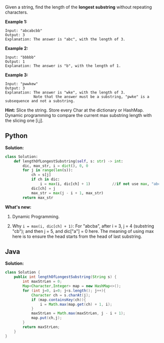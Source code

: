 Given a string, find the length of the **longest substring** without repeating characters.

**Example 1:**
```
Input: "abcabcbb"
Output: 3 
Explanation: The answer is "abc", with the length of 3. 
```
**Example 2:**
```
Input: "bbbbb"
Output: 1
Explanation: The answer is "b", with the length of 1.
```
**Example 3:**
```
Input: "pwwkew"
Output: 3
Explanation: The answer is "wke", with the length of 3. 
             Note that the answer must be a substring, "pwke" is a subsequence and not a substring.
```

**Hint:** Slice the string. Store every Char at the dictionary or HashMap. Dynamic programming to compare the current max substring length with the slicing one [i,j].

## Python

**Solution:**

```py
class Solution:
    def lengthOfLongestSubstring(self, s: str) -> int:
        dic, max_str, i = dict(), 0, 0
        for j in range(len(s)):
            ch = s[j]
            if ch in dic:
                i = max(i, dic[ch] + 1)          //if not use max, "abcba" is an otherwise case.
            dic[ch] = j
            max_str = max(j - i + 1, max_str)
        return max_str
```

**What's new:**

1. Dynamic Programming.

2. Why `i = max(i, dic[ch] + 1)`: For "abcba", after i = 3, j = 4 (substring "cb"); and then j = 5, and dic["a"] = 0 here.
The meaning of using max here is to ensure the head starts from the head of last substring.

## Java

**Solution:**

```java
class Solution {
    public int lengthOfLongestSubstring(String s) {
        int maxStrLen = 0;
        Map<Character,Integer> map = new HashMap<>();
        for (int j=0, i=0; j<s.length(); j++){
            Character ch = s.charAt(j);
            if (map.containsKey(ch)){
                i = Math.max(map.get(ch) + 1, i);
            }
            maxStrLen = Math.max(maxStrLen, j - i + 1);
            map.put(ch,j);
        }
        return maxStrLen;
    }
}
```
